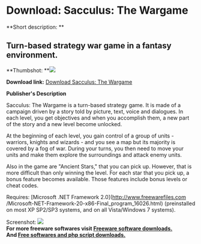 # Download: Sacculus: The Wargame

**Short description: **

## Turn-based strategy war game in a fantasy environment.

  
**Thumbshot: **![](http://www.freewarefiles.com/screenshot/sacculus_md.jpg)   
  
**Download link:** [Download Sacculus: The Wargame](http://freesoftwares.boysofts.com/Sacculus-The-Wargame_program_59229.html)  
  

**Publisher's Description**  
  

Sacculus: The Wargame is a turn-based strategy game. It is made of a campaign
driven by a story told by picture, text, voice and dialogues. In each level,
you get objectives and when you accomplish them, a new part of the story and a
new level become unlocked.

At the beginning of each level, you gain control of a group of units -
warriors, knights and wizards - and you see a map but its majority is covered
by a fog of war. During your turns, you then need to move your units and make
them explore the surroundings and attack enemy units.

Also in the game are "Ancient Stars," that you can pick up. However, that is
more difficult than only winning the level. For each star that you pick up, a
bonus feature becomes available. Those features include bonus levels or cheat
codes.

Requires: [Microsoft .NET Framework 2.0](http://www.freewarefiles.com
/Microsoft-NET-Framework-20-x86-Final_program_16026.html) (preinstalled on
most XP SP2/SP3 systems, and on all Vista/Windows 7 systems).

  
  
Screenshot: ![](http://www.freewarefiles.com/screenshot/sacculus.jpg)  
**For more freeware softwares visit [Freeware software downloads.](http://freesoftwares.boysofts.com/)**   
**And [Free softwares and php script downloads.](http://www.boysofts.com/)**

